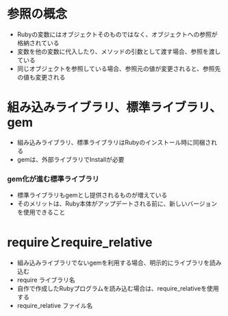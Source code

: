 # 参照の概念
- Rubyの変数にはオブジェクトそのものではなく、オブジェクトへの参照が格納されている
- 変数を他の変数に代入したり、メソッドの引数として渡す場合、参照を渡している
- 同じオブジェクトを参照している場合、参照元の値が変更されると、参照先の値も変更される

# 組み込みライブラリ、標準ライブラリ、gem
- 組み込みライブラリ、標準ライブラリはRubyのインストール時に同梱される
- gemは、外部ライブラリでInstallが必要
### gem化が進む標準ライブラリ
- 標準ライブラリもgemとし提供されるものが増えている
- そのメリットは、Ruby本体がアップデートされる前に、新しいバージョンを使用できること

# requireとrequire_relative
- 組み込みライブラリでないgemを利用する場合、明示的にライブラリを読み込む
- require ライブラリ名
- 自作で作成したRubyプログラムを読み込む場合は、require_relativeを使用する
- require_relative ファイル名